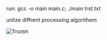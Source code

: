 
run: gcc -o main main.c; ./main trst.txt

unlize diffrent processing algorithem


![תמונה1](https://github.com/OrtalNosik/Operating-Systems/assets/93153515/e1eb3526-8db1-4bfc-ad3f-0fba4e6d5626)
